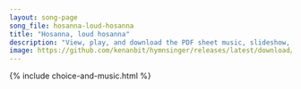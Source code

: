 ```yaml
---
layout: song-page
song_file: hosanna-loud-hosanna
title: "Hosanna, loud hosanna"
description: "View, play, and download the PDF sheet music, slideshow, and audio. Lyrics: Hosanna, loud hosanna, the littlechildren sang. Through pillared court and temple the lovely anthem rang. To Jesus, who had blessed them, close folded... english christian 4part chords"
image: https://github.com/kenanbit/hymnsinger/releases/latest/download/hosanna-loud-hosanna-trad.png
---
```


{% include choice-and-music.html %}